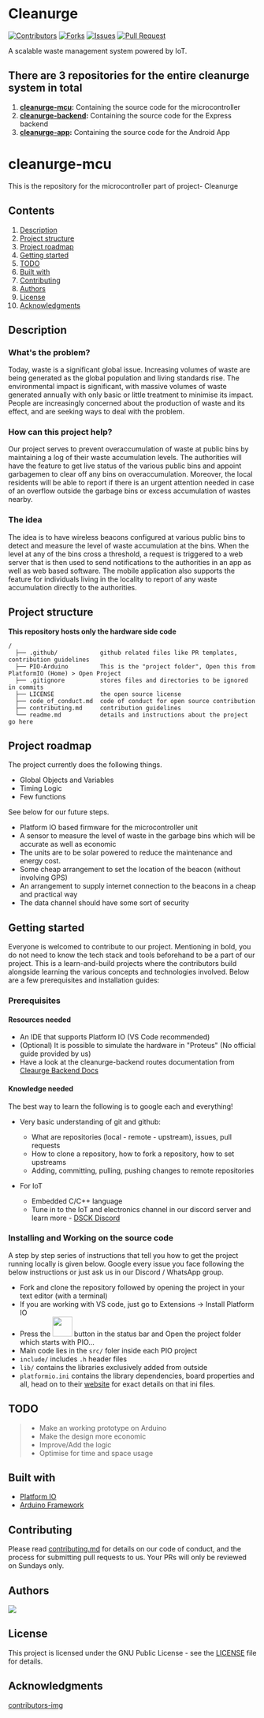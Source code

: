# Cleanurge

[![Contributors](https://img.shields.io/github/contributors/dsckgec/cleanurge-mcu.svg)](https://github.com/dsckgec/cleanurge-mcu/graphs/contributors) [![Forks](https://img.shields.io/github/forks/dsckgec/cleanurge-mcu.svg)](https://github.com/dsckgec/cleanurge-mcu/network/members) [![Issues](https://img.shields.io/github/issues/dsckgec/cleanurge-mcu.svg)](https://github.com/dsckgec/cleanurge-mcu/issues) [![Pull Request](https://img.shields.io/github/issues-pr-closed-raw/dsckgec/cleanurge-mcu)](https://github.com/dsckgec/cleanurge-mcu/pulls)


A scalable waste management system powered by IoT.

## There are 3 repositories for the entire cleanurge system in total
1. **[cleanurge-mcu](https://github.com/DSCKGEC/cleanurge-mcu):** Containing the source code for the microcontroller
2. **[cleanurge-backend](https://github.com/DSCKGEC/cleanurge-backend):** Containing the source code for the Express backend
3. **[cleanurge-app](https://github.com/DSCKGEC/cleanurge-app):**  Containing the source code for the Android App

# cleanurge-mcu
This is the repository for the microcontroller part of project- Cleanurge

## Contents

1. [Description](#description)
1. [Project structure](#project-structure)
1. [Project roadmap](#project-roadmap)
1. [Getting started](#getting-started)
1. [TODO](#todo)
1. [Built with](#built-with)
1. [Contributing](#contributing)
1. [Authors](#authors)
1. [License](#license)
1. [Acknowledgments](#acknowledgments)

## Description

### What's the problem?
Today, waste is a significant global issue. Increasing volumes of waste are being generated as the global population and living standards rise.
The environmental impact is significant, with massive volumes of waste generated annually with only basic or little treatment to minimise its impact. People are increasingly concerned about the production of waste and its effect, and are seeking ways to deal with the problem.

### How can this project help?
Our project serves to prevent overaccumulation of waste at public bins by maintaining a log of their waste accumulation levels. The authorities will have the feature to get live status of the various public bins and appoint garbagemen to clear off any bins on overaccumulation. Moreover, the local residents will be able to report if there is an urgent attention needed in case of an overflow outside the garbage bins or excess accumulation of wastes nearby.

### The idea
The idea is to have wireless beacons configured at various public bins to detect and measure the level of waste accumulation at the bins. When the level at any of the bins cross a threshold, a request is triggered to a web server that is then used to send notifications to the authorities in an app as well as web based software. The mobile application also supports the feature for individuals living in the locality to report of any waste accumulation directly to the authorities.

## Project structure

**This repository hosts only the hardware side code**

```
/
  ├── .github/            github related files like PR templates, contribution guidelines
  ├── PIO-Arduino         This is the "project folder", Open this from PlatformIO (Home) > Open Project
  ├── .gitignore          stores files and directories to be ignored in commits
  ├── LICENSE             the open source license
  ├── code_of_conduct.md  code of conduct for open source contribution
  ├── contributing.md     contribution guidelines
  └── readme.md           details and instructions about the project go here
```

## Project roadmap

The project currently does the following things.

- Global Objects and Variables
- Timing Logic
- Few functions

See below for our future steps.

- Platform IO based firmware for the microcontroller unit
- A sensor to measure the level of waste in the garbage bins which will be accurate as well as economic
- The units are to be solar powered to reduce the maintenance and energy cost.
- Some cheap arrangement to set the location of the beacon (without involving GPS)
- An arrangement to supply internet connection to the beacons in a cheap and practical way
- The data channel should have some sort of security

## Getting started

Everyone is welcomed to contribute to our project. Mentioning in bold, you do not need to know the tech stack and tools beforehand to be a part of our project. This is a learn-and-build projects where the contributors build alongside learning the various concepts and technologies involved.
Below are a few prerequisites and installation guides:

### Prerequisites

#### Resources needed

-   An IDE that supports Platform IO (VS Code recommended)
-   (Optional) It is possible to simulate the hardware in "Proteus" (No official guide provided by us)
-   Have a look at the cleanurge-backend routes documentation from [Cleaurge Backend Docs](https://cleanurge.herokuapp.com/docs)

#### Knowledge needed

The best way to learn the following is to google each and everything!

-   Very basic understanding of git and github:

    -   What are repositories (local - remote - upstream), issues, pull requests
    -   How to clone a repository, how to fork a repository, how to set upstreams
    -   Adding, committing, pulling, pushing changes to remote repositories

-   For IoT
    -   Embedded C/C++ language
    -   Tune in to the IoT and electronics channel in our discord server and learn more - [DSCK Discord](https://dsck.ml/discord)

### Installing and Working on the source code

A step by step series of instructions that tell you how to get the project running locally is given below. Google every issue you face following the below instructions or just ask us in our Discord / WhatsApp group.

-   Fork and clone the repository followed by opening the project in your text editor (with a terminal)
-  If you are working with VS code, just go to Extensions -> Install Platform IO
-  Press the <img display = "inline" width = 40px src = "https://user-images.githubusercontent.com/55695557/114508611-324b9e80-9c52-11eb-85aa-d313bdef3640.png" > button in the status bar and Open the project folder which starts with PIO...
-  Main code lies in the ```src/``` foler inside each PIO project
-  ```include/``` includes ```.h``` header files
-  ```lib/``` contains the libraries exclusively added from outside
-  ```platformio.ini``` contains the library dependencies, board properties and all, head on to their [website](https://platformio.org) for exact details on that ini files.

## TODO

> * Make an working prototype on Arduino<br>
> * Make the design more economic<br>
> * Improve/Add the logic<br>
> * Optimise for time and space usage<br>

## Built with

- [Platform IO](https://platformio.org)
- [Arduino Framework](https://arduino.cc)

## Contributing

Please read [contributing.md](contributing.md) for details on our code of conduct, and the process for submitting pull requests to us.
Your PRs will only be reviewed on Sundays only.

## Authors

<a href="https://github.com/DSCKGEC/cleanurge-mcu/graphs/contributors">
  <img src="https://contrib.rocks/image?repo=DSCKGEC/cleanurge-mcu" />
</a>

## License

This project is licensed under the GNU Public License - see the [LICENSE](LICENSE) file for details.

## Acknowledgments

[contributors-img](https://contrib.rocks)
